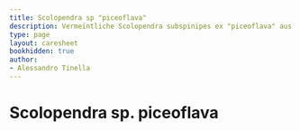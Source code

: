 ```yaml
---
title: Scolopendra sp "piceoflava"
description: Vermeintliche Scolopendra subspinipes ex "piceoflava" aus Sulawesi mit mittlerem Anspruch in der Haltung.
type: page
layout: caresheet
bookhidden: true
author:
- Alessandro Tinella
---
```

# Scolopendra sp. piceoflava  